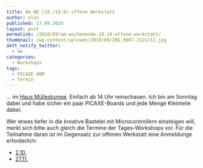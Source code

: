 ```yaml
---
title: Am WE (18./19.9) offene Werkstatt
author: olav
published: 17.09.2010
layout: post
permalink: /2010/09/am-wochenende-18-19-offene-werkstatt/
thumbnail: /wp-content/uploads/2010/09/IMG_0007-212x212.jpg
aktt_notify_twitter:
  - no
categories:
  - Workshops
tags:
  - PICAXE 08M
  - Termin
---
```

&#8230; im [Haus Müllestumpe][1]. Einfach ab 14 Uhr reinschauen. Ich bin am Sonntag dabei und habe sicher ein paar PICAXE-Boards und jede Menge Kleinteile dabei.

<!--break-->Wer etwas tiefer in die kreative Bastelei mit Microcontrollern einsteigen will, merkt sich bitte auch gleich die Termine der Tages-Workshops vor. Für die Teilnahme daran ist im Gegensatz zur offenen Werkstatt eine Anmeldunge erforderlich:

  * [2.10.][2]
  * [27.11.][3]

 [1]: http://muellestumpe.de/images/stories/Werkraum_Veranstaltungen.pdf
 [2]: http://upcoming.yahoo.com/event/6606187/NW/Bonn/Haus-Mllestumpe-Kurs-quotElektronik-Objektequot/Haus-Mllestumpe/
 [3]: http://upcoming.yahoo.com/event/6606207/NW/Bonn/Haus-Mllestumpe-Kurs-quotElektronik-Objektequot/Haus-Mllestumpe/
